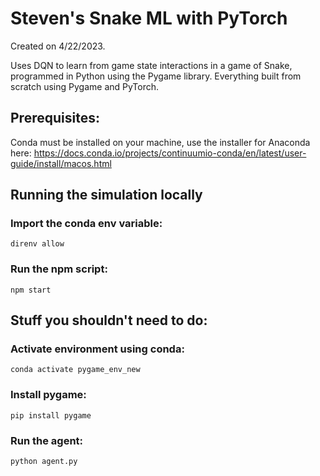 # Steven's Snake ML with PyTorch

Created on 4/22/2023.

Uses DQN to learn from game state interactions in a game of Snake, programmed in Python using the Pygame library. Everything built from scratch using Pygame and PyTorch.

## Prerequisites:
Conda must be installed on your machine, use the installer for Anaconda here: 
https://docs.conda.io/projects/continuumio-conda/en/latest/user-guide/install/macos.html

## Running the simulation locally
### Import the conda env variable:
`direnv allow`

### Run the npm script:
`npm start`

## Stuff you shouldn't need to do:

### Activate environment using conda:

`conda activate pygame_env_new`

### Install pygame:

`pip install pygame`

### Run the agent:

`python agent.py`

